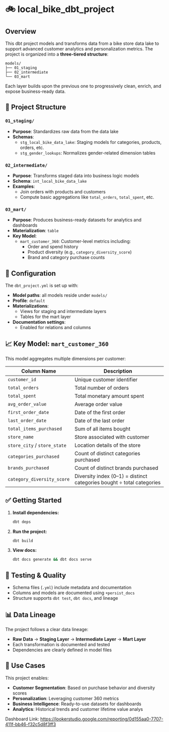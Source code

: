 # 🚲 local_bike_dbt_project

## Overview

This dbt project models and transforms data from a bike store data lake to support advanced customer analytics and personalization metrics. The project is organized into a **three-tiered structure**:

```
models/
├── 01_staging
├── 02_intermediate
└── 03_mart
```

Each layer builds upon the previous one to progressively clean, enrich, and expose business-ready data.

## 📁 Project Structure

### `01_staging/`
- **Purpose**: Standardizes raw data from the data lake
- **Schemas**:
  - `stg_local_bike_data_lake`: Staging models for categories, products, orders, etc.
  - `stg_gender_lookups`: Normalizes gender-related dimension tables

### `02_intermediate/`
- **Purpose**: Transforms staged data into business logic models
- **Schema**: `int_local_bike_data_lake`
- **Examples**:
  - Join orders with products and customers
  - Compute basic aggregations like `total_orders`, `total_spent`, etc.

### `03_mart/`
- **Purpose**: Produces business-ready datasets for analytics and dashboards
- **Materialization**: `table`
- **Key Model**:
  - `mart_customer_360`: Customer-level metrics including:
    - Order and spend history
    - Product diversity (e.g., `category_diversity_score`)
    - Brand and category purchase counts

## 🔧 Configuration

The `dbt_project.yml` is set up with:

- **Model paths**: all models reside under `models/`
- **Profile**: `default`
- **Materializations**:
  - Views for staging and intermediate layers
  - Tables for the mart layer
- **Documentation settings**:
  - Enabled for relations and columns

## 📈 Key Model: `mart_customer_360`

This model aggregates multiple dimensions per customer:

| Column Name | Description |
|-------------|-------------|
| `customer_id` | Unique customer identifier |
| `total_orders` | Total number of orders |
| `total_spent` | Total monetary amount spent |
| `avg_order_value` | Average order value |
| `first_order_date` | Date of the first order |
| `last_order_date` | Date of the last order |
| `total_items_purchased` | Sum of all items bought |
| `store_name` | Store associated with customer |
| `store_city` / `store_state` | Location details of the store |
| `categories_purchased` | Count of distinct categories purchased |
| `brands_purchased` | Count of distinct brands purchased |
| `category_diversity_score` | Diversity index (0–1) = distinct categories bought ÷ total categories |

## ✅ Getting Started

1. **Install dependencies:**
   ```bash
   dbt deps
   ```

2. **Run the project:**
   ```bash
   dbt build
   ```

3. **View docs:**
   ```bash
   dbt docs generate && dbt docs serve
   ```

## 🧪 Testing & Quality

- Schema files (`.yml`) include metadata and documentation
- Columns and models are documented using `+persist_docs`
- Structure supports `dbt test`, `dbt docs`, and lineage

## 📊 Data Lineage

The project follows a clear data lineage:
- **Raw Data** → **Staging Layer** → **Intermediate Layer** → **Mart Layer**
- Each transformation is documented and tested
- Dependencies are clearly defined in model files

## 🎯 Use Cases

This project enables:
- **Customer Segmentation**: Based on purchase behavior and diversity scores
- **Personalization**: Leveraging customer 360 metrics
- **Business Intelligence**: Ready-to-use datasets for dashboards
- **Analytics**: Historical trends and customer lifetime value analys

Dashboard Link: https://lookerstudio.google.com/reporting/0d155aa0-7707-411f-bb46-f32c5d8f3ff3


